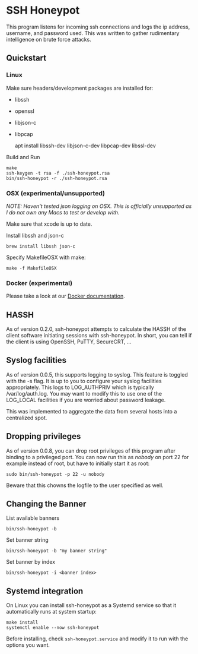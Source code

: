 # SSH Honeypot

This program listens for incoming ssh connections and logs the ip
address, username, and password used. This was written to gather
rudimentary intelligence on brute force attacks.


## Quickstart

### Linux

Make sure headers/development packages are installed for:

- libssh
- openssl
- libjson-c
- libpcap

    apt install libssh-dev libjson-c-dev libpcap-dev libssl-dev

Build and Run

    make
    ssh-keygen -t rsa -f ./ssh-honeypot.rsa
    bin/ssh-honeypot -r ./ssh-honeypot.rsa


### OSX (experimental/unsupported)

_NOTE: Haven't tested json logging on OSX. This is officially
unsupported as I do not own any Macs to test or develop with._

Make sure that xcode is up to date.

Install libssh and json-c

    brew install libssh json-c

Specify MakefileOSX with make:

    make -f MakefileOSX


### Docker (experimental)

Please take a look at our [Docker documentation](docker/README.md).


## HASSH

As of version 0.2.0, ssh-honeypot attempts to calculate the HASSH of
the client software initiating sessions with ssh-honeypot. In short,
you can tell if the client is using OpenSSH, PuTTY, SecureCRT, ...


## Syslog facilities

As of version 0.0.5, this supports logging to syslog. This feature is
toggled with the -s flag. It is up to you to configure your syslog
facilities appropriately. This logs to LOG_AUTHPRIV which is typically
/var/log/auth.log. You may want to modify this to use one of the
LOG_LOCAL facilities if you are worried about password leakage.

This was implemented to aggregate the data from several hosts into a
centralized spot.


## Dropping privileges

As of version 0.0.8, you can drop root privileges of this program
after binding to a privileged port. You can now run this as _nobody_
on port 22 for example instead of root, but have to initially start it
as root:

    sudo bin/ssh-honeypot -p 22 -u nobody

Beware that this chowns the logfile to the user specified as well.


## Changing the Banner

List available banners

    bin/ssh-honeypot -b

Set banner string

    bin/ssh-honeypot -b "my banner string"

Set banner by index

    bin/ssh-honeypot -i <banner index>


## Systemd integration

On Linux you can install ssh-honeypot as a Systemd service so that it
automatically runs at system startup:

    make install
    systemctl enable --now ssh-honeypot

Before installing, check `ssh-honeypot.service` and modify it to run
with the options you want.


